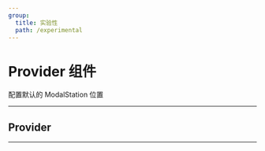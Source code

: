 ```yaml
---
group:
  title: 实验性
  path: /experimental
---
```


# Provider 组件 <ImportCost name="Provider" />

配置默认的 ModalStation 位置

---

## Provider

<API identifier="Provider" hideTitle src="./type.tsx" exports='["default"]'></API>

---

<!-- <code src="./demos/demo1.tsx" /> -->
